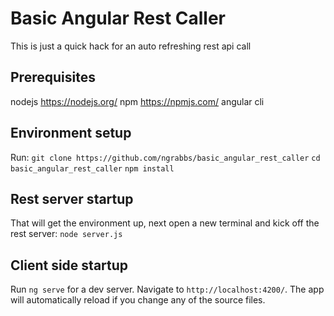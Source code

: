 # Basic Angular Rest Caller

This is just a quick hack for an auto refreshing rest api call

## Prerequisites

nodejs https://nodejs.org/
npm https://npmjs.com/
angular cli 

## Environment setup

Run: 
    `git clone https://github.com/ngrabbs/basic_angular_rest_caller`
    `cd basic_angular_rest_caller`
    `npm install`
    
## Rest server startup

That will get the environment up, next open a new terminal and kick off the rest server:
    `node server.js`


## Client side startup

Run `ng serve` for a dev server. Navigate to `http://localhost:4200/`. The app will automatically reload if you change any of the source files.
